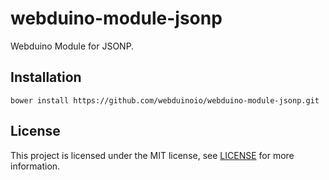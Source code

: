 # webduino-module-jsonp

Webduino Module for JSONP.


## Installation

```shell
bower install https://github.com/webduinoio/webduino-module-jsonp.git
```

## License

This project is licensed under the MIT license, see [LICENSE](LICENSE) for more information.
